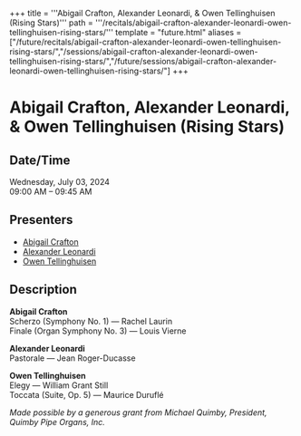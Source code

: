 +++
title = '''Abigail Crafton, Alexander Leonardi, & Owen Tellinghuisen (Rising Stars)'''
path = '''/recitals/abigail-crafton-alexander-leonardi-owen-tellinghuisen-rising-stars/'''
template = "future.html"
aliases = ["/future/recitals/abigail-crafton-alexander-leonardi-owen-tellinghuisen-rising-stars/","/sessions/abigail-crafton-alexander-leonardi-owen-tellinghuisen-rising-stars/","/future/sessions/abigail-crafton-alexander-leonardi-owen-tellinghuisen-rising-stars/"]
+++

<h1>Abigail Crafton, Alexander Leonardi, & Owen Tellinghuisen (Rising Stars)</h1>

<h2>Date/Time</h2>
<p>Wednesday, July 03, 2024<br>
09:00 AM – 09:45 AM</p>
<h2>Presenters</h2>
<ul>
<li><a href="/performers/abigail-crafton/">Abigail Crafton</a></li>
<li><a href="/performers/alexander-leonardi/">Alexander Leonardi</a></li>
<li><a href="/performers/owen-tellinghuisen/">Owen Tellinghuisen</a></li>
</ul>
<h2>Description</h2>

<div class="ag87-crtemvc-hsbk"><div class="css-vsf5of"><p style="text-align:left;" class="carina-rte-public-DraftStyleDefault-block"><span style="font-weight: bold;">Abigail Crafton<br></span>Scherzo (Symphony No. 1) — Rachel Laurin<br>Finale (Organ Symphony No. 3) — Louis Vierne</p><p style="text-align:left;" class="carina-rte-public-DraftStyleDefault-block"><span style="font-weight: bold;">Alexander Leonardi<br></span>Pastorale — Jean Roger-Ducasse</p><p style="text-align:left;" class="carina-rte-public-DraftStyleDefault-block"><span style="font-weight: bold;">Owen Tellinghuisen<br></span>Elegy — William Grant Still<br>Toccata (Suite, Op. 5) — Maurice Duruflé</p><p style="text-align:left;" class="carina-rte-public-DraftStyleDefault-block"><span style="font-style: italic;">Made possible by a generous grant from Michael Quimby, President, Quimby Pipe Organs, Inc.</span></p></div></div>


